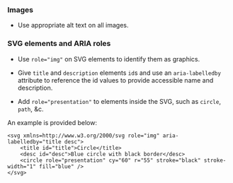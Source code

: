 ### Images  

- Use appropriate alt text on all images.

### SVG elements and ARIA roles  

- Use `role="img"` on SVG elements to identify them as graphics.  

- Give `title` and `description` elements `id`s and use an `aria-labelledby` attribute to reference the id values to provide accessible name and description.  

- Add `role="presentation"` to elements inside the SVG, such as `circle`, `path`, &c.  

An example is provided below:  

<pre><code class="language-markup">&lt;svg xmlns=http://www.w3.org/2000/svg role="img" aria-labelledby="title desc"&gt;
    &lt;title id="title"&gt;Circle&lt;/title&gt;
    &lt;desc id="desc"&gt;Blue circle with black border&lt;/desc&gt;
    &lt;circle role="presentation" cy="60" r="55" stroke="black" stroke-width="1" fill="blue" /&gt;
&lt;/svg&gt;
</code></pre>
